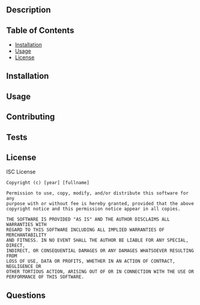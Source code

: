 
   # <Your-Project-Title>

   ## Description
   
   ## Table of Contents
   
  - [Installation](#installation)
  - [Usage](#usage)
  - [License](#license)

   ## Installation
   
   ## Usage
  
   
   ## Contributing
   
   ## Tests
   ## License
   ISC License

    Copyright (c) [year] [fullname]
    
    Permission to use, copy, modify, and/or distribute this software for any
    purpose with or without fee is hereby granted, provided that the above
    copyright notice and this permission notice appear in all copies.
    
    THE SOFTWARE IS PROVIDED "AS IS" AND THE AUTHOR DISCLAIMS ALL WARRANTIES WITH
    REGARD TO THIS SOFTWARE INCLUDING ALL IMPLIED WARRANTIES OF MERCHANTABILITY
    AND FITNESS. IN NO EVENT SHALL THE AUTHOR BE LIABLE FOR ANY SPECIAL, DIRECT,
    INDIRECT, OR CONSEQUENTIAL DAMAGES OR ANY DAMAGES WHATSOEVER RESULTING FROM
    LOSS OF USE, DATA OR PROFITS, WHETHER IN AN ACTION OF CONTRACT, NEGLIGENCE OR
    OTHER TORTIOUS ACTION, ARISING OUT OF OR IN CONNECTION WITH THE USE OR
    PERFORMANCE OF THIS SOFTWARE.
   ## Questions
   